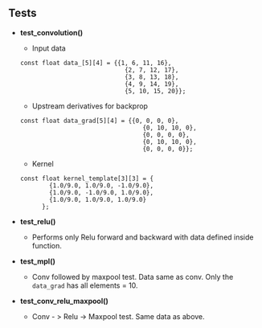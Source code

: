 ## Tests

- **test_convolution()**
  - Input data
  ```
  const float data_[5][4] = {{1, 6, 11, 16},
                               {2, 7, 12, 17},
                               {3, 8, 13, 18},
                               {4, 9, 14, 19},
                               {5, 10, 15, 20}};
  ```
  - Upstream derivatives for backprop
  ```                             
  const float data_grad[5][4] = {{0, 0, 0, 0},
                                    {0, 10, 10, 0},
                                    {0, 0, 0, 0},
                                    {0, 10, 10, 0},
                                    {0, 0, 0, 0}};
  ```
  - Kernel
  ```
  const float kernel_template[3][3] = {
          {1.0/9.0, 1.0/9.0, -1.0/9.0},
          {1.0/9.0, -1.0/9.0, 1.0/9.0},
          {1.0/9.0, 1.0/9.0, 1.0/9.0}
        };
  ```

- **test_relu()**
  - Performs only Relu forward and backward with data defined inside function.
  
- **test_mpl()**
  - Conv followed by maxpool test. Data same as conv. Only the `data_grad` has all elements = 10.
- **test_conv_relu_maxpool()**
  - Conv - > Relu -> Maxpool test. Same data as above.
